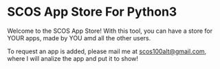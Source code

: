 
# SCOS App Store For Python3

Welcome to the SCOS App Store! With this tool, you can have a store for YOUR apps, made by YOU amd all the other users.

To request an app is added, please mail me at scos100alt@gmail.com, where I will analize the app and put it to show!
